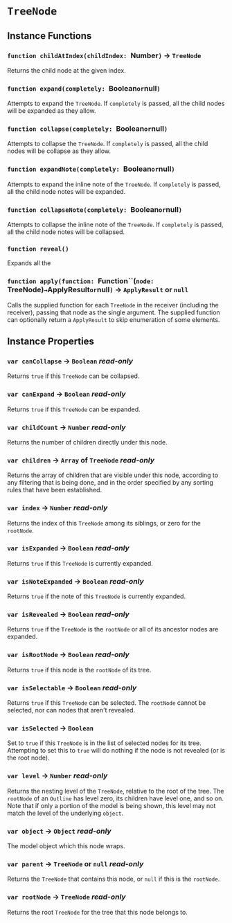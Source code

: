 # `TreeNode`

## Instance Functions

### `function childAtIndex(childIndex: `Number`)` → `TreeNode`

Returns the child node at the given index.   
  


### `function expand(completely: `Boolean` or `null`)`

Attempts to expand the `TreeNode`. If `completely` is passed, all the child nodes will be expanded as they allow.   
  


### `function collapse(completely: `Boolean` or `null`)`

Attempts to collapse the `TreeNode`. If `completely` is passed, all the child nodes will be collapse as they allow.   
  


### `function expandNote(completely: `Boolean` or `null`)`

Attempts to expand the inline note of the `TreeNode`. If `completely` is passed, all the child node notes will be expanded.   
  


### `function collapseNote(completely: `Boolean` or `null`)`

Attempts to collapse the inline note of the `TreeNode`. If `completely` is passed, all the child node notes will be collapsed.   
  


### `function reveal()`

Expands all the   
  


### `function apply(function: `Function``(`‍node: `TreeNode`‍`)` → `ApplyResult` or `null`)` → `ApplyResult` or `null`

Calls the supplied function for each `TreeNode` in the receiver (including the receiver), passing that node as the single argument. The supplied function can optionally return a `ApplyResult` to skip enumeration of some elements.   
  


## Instance Properties

### `var canCollapse` → `Boolean` _read-only_

Returns `true` if this `TreeNode` can be collapsed.   
  


### `var canExpand` → `Boolean` _read-only_

Returns `true` if this `TreeNode` can be expanded.   
  


### `var childCount` → `Number` _read-only_

Returns the number of children directly under this node.   
  


### `var children` → `Array` of `TreeNode` _read-only_

Returns the array of children that are visible under this node, according to any filtering that is being done, and in the order specified by any sorting rules that have been established.   
  


### `var index` → `Number` _read-only_

Returns the index of this `TreeNode` among its siblings, or zero for the `rootNode`.   
  


### `var isExpanded` → `Boolean` _read-only_

Returns `true` if this `TreeNode` is currently expanded.   
  


### `var isNoteExpanded` → `Boolean` _read-only_

Returns `true` if the note of this `TreeNode` is currently expanded.   
  


### `var isRevealed` → `Boolean` _read-only_

Returns `true` if the `TreeNode` is the `rootNode` or all of its ancestor nodes are expanded.   
  


### `var isRootNode` → `Boolean` _read-only_

Returns `true` if this node is the `rootNode` of its tree.   
  


### `var isSelectable` → `Boolean` _read-only_

Returns `true` if this `TreeNode` can be selected. The `rootNode` cannot be selected, nor can nodes that aren't revealed.   
  


### `var isSelected` → `Boolean`

Set to `true` if this `TreeNode` is in the list of selected nodes for its tree. Attempting to set this to `true` will do nothing if the node is not revealed (or is the root node).   
  


### `var level` → `Number` _read-only_

Returns the nesting level of the `TreeNode`, relative to the root of the tree. The `rootNode` of an `Outline` has level zero, its children have level one, and so on. Note that if only a portion of the model is being shown, this level may not match the level of the underlying `object`.   
  


### `var object` → `Object` _read-only_

The model object which this node wraps.   
  


### `var parent` → `TreeNode` or `null` _read-only_

Returns the `TreeNode` that contains this node, or `null` if this is the `rootNode`.   
  


### `var rootNode` → `TreeNode` _read-only_

Returns the root `TreeNode` for the tree that this node belongs to.   
  

